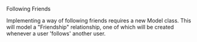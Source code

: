 Following Friends

Implementing a way of following friends requires a new Model class. This will model a "Friendship" relationship, one of which will be created whenever a user 'follows' another user.